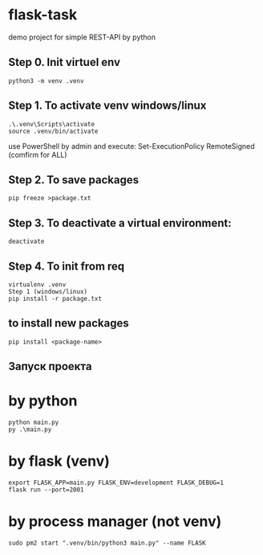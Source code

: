 # flask-task
demo project for simple REST-API by python

## Step 0. Init virtuel env
    python3 -m venv .venv


## Step 1. To activate venv windows/linux
    .\.venv\Scripts\activate
    source .venv/bin/activate

use PowerShell by admin and  execute: Set-ExecutionPolicy RemoteSigned (comfirm for ALL)

## Step 2. To save packages
    pip freeze >package.txt

## Step 3. To deactivate a virtual environment:
    deactivate

## Step 4. To init from req    
    virtualenv .venv
    Step 1 (windows/linux)
    pip install -r package.txt

## to install new packages
    pip install <package-name>

## Запуск проекта

# by python
    python main.py
    py .\main.py

# by flask (venv)
    export FLASK_APP=main.py FLASK_ENV=development FLASK_DEBUG=1
    flask run --port=2001

# by process manager (not venv)
    sudo pm2 start ".venv/bin/python3 main.py" --name FLASK
